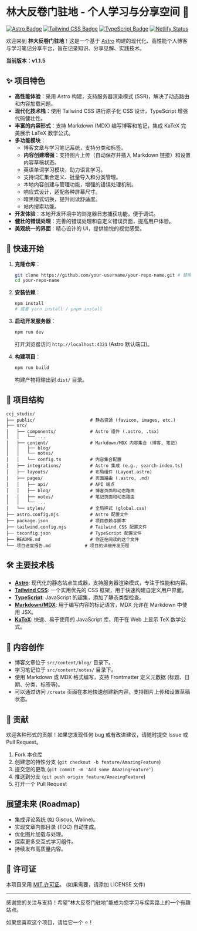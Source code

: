 # 林大反卷门驻地 - 个人学习与分享空间 🚀

[![Astro Badge](https://img.shields.io/badge/Astro-vX.X.X-orange?style=for-the-badge&logo=astro)](https://astro.build)
[![Tailwind CSS Badge](https://img.shields.io/badge/Tailwind_CSS-vX.X.X-38B2AC?style=for-the-badge&logo=tailwind-css)](https://tailwindcss.com)
[![TypeScript Badge](https://img.shields.io/badge/TypeScript-vX.X.X-blue?style=for-the-badge&logo=typescript)](https://www.typescriptlang.org/)
[![Netlify Status](https://api.netlify.com/api/v1/badges/YOUR_NETLIFY_BADGE_ID/deploy-status)](https://app.netlify.com/sites/YOUR_NETLIFY_SITE_NAME/deploys) <!-- 替换为你的 Netlify 徽章 -->

欢迎来到 **林大反卷门驻地**！这是一个基于 [Astro](https://astro.build/) 构建的现代化、高性能个人博客与学习笔记分享平台，旨在记录知识、分享见解、实践技术。

**当前版本：v1.1.5**

## ✨ 项目特色

*   **高性能体验**：采用 Astro 构建，支持服务器渲染模式 (SSR)，解决了动态路由和内容加载问题。
*   **现代化技术栈**：使用 Tailwind CSS 进行原子化 CSS 设计，TypeScript 增强代码健壮性。
*   **丰富的内容形式**：支持 Markdown (MDX) 编写博客和笔记，集成 KaTeX 完美展示 LaTeX 数学公式。
*   **多功能模块**：
    *   博客文章与学习笔记系统，支持分类和标签。
    *   **内容创建增强**：支持图片上传（自动保存并插入 Markdown 链接）和设置内容草稿状态。
    *   英语单词学习模块，助力语言学习。
    *   支持词汇集合定义、批量导入和分类管理。
    *   本地内容创建与管理功能，增强的错误处理机制。
    *   响应式设计，适配各种屏幕尺寸。
    *   暗黑模式切换，提升阅读舒适度。
    *   站内搜索功能。
*   **开发体验**：本地开发环境中的浏览器日志捕获功能，便于调试。
*   **健壮的错误处理**：完善的错误处理和自定义错误页面，提高用户体验。
*   **美观统一的界面**：精心设计的 UI，提供愉悦的视觉感受。

## 🚀 快速开始

1.  **克隆仓库**：
    ```bash
    git clone https://github.com/your-username/your-repo-name.git # 替换为你的仓库地址
    cd your-repo-name
    ```

2.  **安装依赖**：
    ```bash
    npm install
    # 或者 yarn install / pnpm install
    ```

3.  **启动开发服务器**：
    ```bash
    npm run dev
    ```
    打开浏览器访问 `http://localhost:4321` (Astro 默认端口)。

4.  **构建项目**：
    ```bash
    npm run build
    ```
    构建产物将输出到 `dist/` 目录。

## 📂 项目结构

```
ccj_studio/
├── public/                     # 静态资源 (favicon, images, etc.)
├── src/
│   ├── components/             # Astro 组件 (.astro, .tsx)
│   │   └── ...
│   ├── content/                # Markdown/MDX 内容集合 (博客, 笔记)
│   │   ├── blog/
│   │   └── notes/
│   │   └── config.ts           # 内容集合配置
│   ├── integrations/           # Astro 集成 (e.g., search-index.ts)
│   ├── layouts/                # 布局组件 (Layout.astro)
│   ├── pages/                  # 页面路由 (.astro, .md)
│   │   ├── api/                # API 端点
│   │   ├── blog/               # 博客页面和动态路由
│   │   ├── notes/              # 笔记页面和动态路由
│   │   └── ...
│   └── styles/                 # 全局样式 (global.css)
├── astro.config.mjs            # Astro 配置文件
├── package.json                # 项目依赖与脚本
├── tailwind.config.mjs         # Tailwind CSS 配置文件
├── tsconfig.json               # TypeScript 配置文件
├── README.md                   # 你正在阅读的这个文件
└── 项目进度报告.md             # 项目的详细开发历程
```

## 🛠️ 主要技术栈

*   **[Astro](https://astro.build/)**: 现代化的静态站点生成器，支持服务器渲染模式，专注于性能和内容。
*   **[Tailwind CSS](https://tailwindcss.com/)**: 一个实用优先的 CSS 框架，用于快速构建自定义用户界面。
*   **[TypeScript](https://www.typescriptlang.org/)**: JavaScript 的超集，添加了静态类型检查。
*   **[Markdown/MDX](https://mdxjs.com/)**: 用于编写内容的标记语言，MDX 允许在 Markdown 中使用 JSX。
*   **[KaTeX](https://katex.org/)**: 快速、易于使用的 JavaScript 库，用于在 Web 上显示 TeX 数学公式。

## 📝 内容创作

*   博客文章位于 `src/content/blog/` 目录下。
*   学习笔记位于 `src/content/notes/` 目录下。
*   使用 Markdown 或 MDX 格式编写，支持 Frontmatter 定义元数据 (标题、日期、分类、标签等)。
*   可以通过访问 `/create` 页面在本地快速创建新内容，支持图片上传和设置草稿状态。

## 🤝 贡献

欢迎各种形式的贡献！如果您发现任何 bug 或有改进建议，请随时提交 Issue 或 Pull Request。

1.  Fork 本仓库
2.  创建您的特性分支 (`git checkout -b feature/AmazingFeature`)
3.  提交您的更改 (`git commit -m 'Add some AmazingFeature'`)
4.  推送到分支 (`git push origin feature/AmazingFeature`)
5.  打开一个 Pull Request

## 展望未来 (Roadmap)

*   集成评论系统 (如 Giscus, Waline)。
*   实现文章内部目录 (TOC) 自动生成。
*   优化图片加载与处理。
*   探索更多交互式学习组件。
*   持续发布高质量内容。

## 📄 许可证

本项目采用 [MIT 许可证](LICENSE)。 (如果需要，请添加 LICENSE 文件)

---

感谢您的关注与支持！希望"林大反卷门驻地"能成为您学习与探索路上的一个有趣站点。

如果您喜欢这个项目，请给它一个 ⭐️！